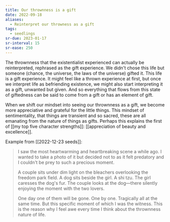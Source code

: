 ```yaml
---
title: Our thrownness is a gift
date: 2022-09-18
aliases:
  - Reinterpret our throwness as a gift
tags:
  - seedlings
sr-due: 2023-01-17
sr-interval: 15
sr-ease: 250
---
```

The thrownness that the existentialist experienced can actually be reinterpreted, rephrased as the gift experience. We didn't chose this life but someone (chance, the universe, the laws of the universe) gifted it. This life is a gift experience. It might feel like a thrown experience at first, but once we interpret life as befriending existence, we might also start interpreting it as a gift, unwanted but given. And so everything that flows from this state of giftedness can be said to come from a gift or has an element of gift.

When we shift our mindset into seeing our thrownness as a gift, we become more appreciative and grateful for the little things. This mindset of sentimentality, that things are transient and so sacred, these are all emanating from the nature of things as gifts. Perhaps this explains the first of [[my top five character strengths]]: [[appreciation of beauty and excellence]].

Example from [[2022-12-23 seeds]]:

>I saw the most heartwarming and heartbreaking scene a while ago. I wanted to take a photo of it but decided not to as it felt predatory and I couldn't be prey to such a precious moment.
>
>A couple sits under dim light on the bleachers overlooking the freedom park field. A dog sits beside the girl. A shi tzu. The girl caresses the dog's fur. The couple looks at the dog—there silently enjoying the moment with the two lovers.
>
>One day one of them will be gone. One by one. Tragically all at the same time. But this specific moment of which I was the witness. This is the reason why I feel awe every time I think about the thrownness nature of life.